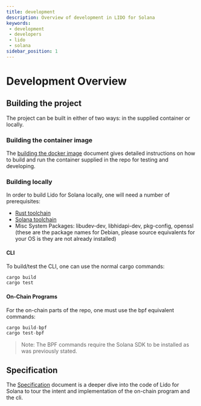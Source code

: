 ```yaml
---
title: development
description: Overview of development in LIDO for Solana
keywords:
 - development
 - developers
 - lido
 - solana
sidebar_position: 1
---
```


# Development Overview

## Building the project

The project can be built in either of two ways: in the supplied container or locally.

### Building the container image

The [building the docker image](./BuildingDockerImage.md) document gives detailed instructions on how to build and run the container supplied in the repo for testing and developing.

### Building locally

In order to build Lido for Solana locally, one will need a number of prerequisites:

- [Rust toolchain](https://www.rust-lang.org/learn/get-started)
- [Solana toolchain](https://docs.solana.com/cli/install-solana-cli-tools)
- Misc System Packages: libudev-dev, libhidapi-dev, pkg-config, openssl (these are the package names for Debian, please source equivalents for your OS is they are not already installed)

#### CLI

To build/test the CLI, one can use the normal cargo commands:

```rust
cargo build
cargo test
```

#### On-Chain Programs

For the on-chain parts of the repo, one must use the bpf equivalent commands:

```rust
cargo build-bpf
cargo test-bpf
```
> Note: The BPF commands require the Solana SDK to be installed as was previously stated.



## Specification

The [Specification](./Specification/specification.md) document is a deeper dive into the code of Lido for Solana to tour the intent and implementation of the on-chain program and the cli.

